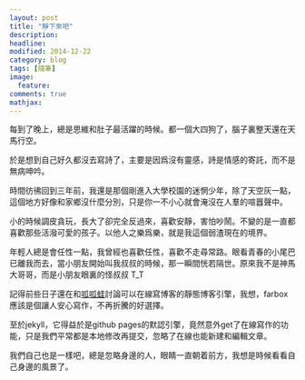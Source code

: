 ```yaml
---
layout: post
title: "靜下來吧"
description: 
headline: 
modified: 2014-12-22
category: blog
tags: [隨筆]
image: 
  feature: 
comments: true
mathjax: 
---
```


每到了晚上，總是思維和肚子最活躍的時候。都一個大四狗了，腦子裏整天還在天馬行空。
<!--more-->

於是想到自己好久都沒去寫詩了，主要是因爲沒有靈感，詩是情感的寄託，而不是無病呻吟。

時間彷彿回到三年前，我還是那個剛進入大學校園的迷惘少年，除了天空灰一點，這個地方好像和家鄉沒什麼分別，只是你一不小心就會淹沒在人羣的喧囂聲中。

小的時候調皮貪玩，長大了卻完全反過來，喜歡安靜，害怕吵鬧。不變的是一直都喜歡那些活潑可愛的孩子。以他人之樂爲樂，就是我這個弱渣現在的境界。

年輕人總是會任性一點，我曾經也喜歡任性，喜歡不走尋常路。眼看青春的小尾巴已離我而去，當小朋友開始叫我叔叔的時候，那一瞬間恍若隔世。原來我不是神馬大哥哥，而是小朋友眼裏的怪叔叔 T\_T

記得前些日子還在和[呱呱蛙][1]討論可以在線寫博客的靜態博客引擎，我想，farbox應該是個讓人安心寫作，不再折騰的好選擇。

至於jekyll，它得益於是github pages的默認引擎，竟然意外get了在線寫作的功能，只是我們平常都是本地修改再提交，忽略了在線也能新建和編輯文章。

我們自己也是一樣吧，總是忽略身邊的人，眼睛一直朝着前方，我想是時候看看自己身邊的風景了。

[1]: http://mycodebattle.com
